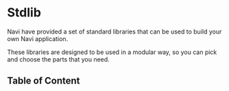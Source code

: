 # Stdlib

Navi have provided a set of standard libraries that can be used to build your own Navi application.

These libraries are designed to be used in a modular way, so you can pick and choose the parts that you need.

## Table of Content

<script setup>
import LibTableOfContent from '../src/components/LibTableOfContent.vue';
</script>

<LibTableOfContent type="stdlib" />
